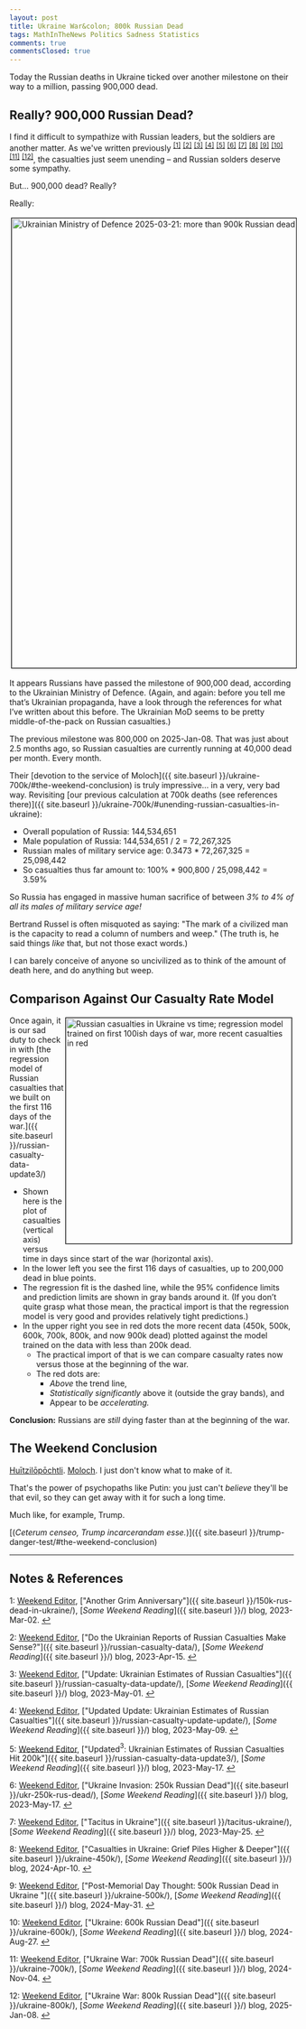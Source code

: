 ```yaml
---
layout: post
title: Ukraine War&colon; 800k Russian Dead
tags: MathInTheNews Politics Sadness Statistics
comments: true
commentsClosed: true
---
```


Today the Russian deaths in Ukraine ticked over another milestone on their way to a
million, passing 900,000 dead.  

## Really?  900,000 Russian Dead?  

I find it difficult to sympathize with Russian leaders, but the soldiers are another
matter.  As we've written previously <sup id="fn1a">[[1]](#fn1)</sup>
<sup id="fn2a">[[2]](#fn2)</sup> <sup id="fn3a">[[3]](#fn3)</sup>
<sup id="fn4a">[[4]](#fn4)</sup> <sup id="fn5a">[[5]](#fn5)</sup> <sup id="fn6a">[[6]](#fn6)</sup>
<sup id="fn7a">[[7]](#fn7)</sup> <sup id="fn8a">[[8]](#fn8)</sup> <sup id="fn9a">[[9]](#fn9)</sup>
<sup id="fn10a">[[10]](#fn10)</sup> <sup id="fn11a">[[11]](#fn11)</sup>
<sup id="fn12a">[[12]](#fn12)</sup>, the casualties
just seem unending &ndash; and Russian solders deserve some sympathy.  

But&hellip; 900,000 dead?  Really?  

Really:  

<a href="https://x.com/DefenceU/status/1902972930058821800"><img src="{{ site.baseurl }}/images/2025-03-21-ukr-900k-mod-1.jpg" width="550" height="797" alt="Ukrainian Ministry of Defence 2025-03-21: more than 900k Russian dead" title="Ukrainian Ministry of Defence 2025-03-21: more than 900k Russian dead" style="margin: 3px 3px 3px 3px; border: 1px solid #000000;"></a>

It appears Russians have passed the milestone of 900,000 dead, according to the Ukrainian
Ministry of Defence. (Again, and again: before you tell me that’s Ukrainian propaganda,
have a look through the references for what I’ve written about this before. The Ukrainian
MoD seems to be pretty middle-of-the-pack on Russian casualties.)  

The previous milestone was 800,000 on 2025-Jan-08. That was just about 2.5 months ago, so
Russian casualties are currently running at 40,000 dead per month.  Every month.  

Their [devotion to the service of Moloch]({{ site.baseurl }}/ukraine-700k/#the-weekend-conclusion)
is truly impressive&hellip; in a very, very bad way.  Revisiting
[our previous calculation at 700k deaths (see references there)]({{ site.baseurl }}/ukraine-700k/#unending-russian-casualties-in-ukraine):

- Overall population of Russia: 144,534,651  
- Male population of Russia: 144,534,651 / 2 = 72,267,325  
- Russian males of military service age: 0.3473 * 72,267,325 = 25,098,442
- So casualties thus far amount to:  100% * 900,800 / 25,098,442 = 3.59%

So Russia has engaged in massive human sacrifice of between
_3% to 4% of all its males of military service age!_  

Bertrand Russel is often misquoted as saying: "The mark of a civilized man is the capacity
to read a column of numbers and weep."  (The truth is, he said things _like_ that, but not
those exact words.)  

I can barely conceive of anyone so uncivilized as to think of the amount of death here,
and do anything but weep.  


## Comparison Against Our Casualty Rate Model  

<a href="{{ site.baseurl }}/images/2025-03-21-ukr-900k-regress-DayNum900k-on-Soldiers.png"><img src="{{ site.baseurl }}/images/2025-03-21-ukr-900k-regress-DayNum900k-on-Soldiers-thumb.jpg" width="400" height="400" alt="Russian casualties in Ukraine vs time; regression model trained on first 100ish days of war, more recent casualties in red" title="Russian casualties in Ukraine vs time; regression model trained on first 100ish days of war, more recent casualties in red" style="float: right; margin: 3px 3px 3px 3px; border: 1px solid #000000;"></a>
Once again, it is our sad duty to check in with [the regression model of Russian casualties that we built on the first 116 days of the war.]({{ site.baseurl }}/russian-casualty-data-update3/)  
- Shown here is the plot of casualties (vertical axis) versus time in days since start of
  the war (horizontal axis).  
- In the lower left you see the first 116 days of casualties, up to 200,000 dead in blue
  points.  
- The regression fit is the dashed line, while the 95% confidence limits and prediction
  limits are shown in gray bands around it. (If you don’t quite grasp what those mean, the
  practical import is that the regression model is very good and provides relatively tight
  predictions.)  
- In the upper right you see in red dots the more recent data (450k, 500k, 600k, 700k,
  800k, and now 900k dead) plotted against the model trained on the data with less than
  200k dead.  
  - The practical import of that is we can compare casualty rates now versus those at the
    beginning of the war.  
  - The red dots are:  
    - _Above_ the trend line,  
    - _Statistically significantly_ above it (outside the gray bands), and  
    - Appear to be _accelerating._  

__Conclusion:__ Russians are _still_ dying faster than at the beginning of the war.


## The Weekend Conclusion  

[Huītzilōpōchtli](https://en.wikipedia.org/wiki/Hu%C4%ABtzil%C5%8Dp%C5%8Dchtli).
[Moloch](https://slatestarcodex.com/2014/07/30/meditations-on-moloch/).  I just don't know
what to make of it.  

That's the power of psychopaths like Putin: you just can't _believe_ they'll be that evil, so they
can get away with it for such a long time.

Much like, for example, Trump.  

[(_Ceterum censeo, Trump incarcerandam esse._)]({{ site.baseurl }}/trump-danger-test/#the-weekend-conclusion)  

---

## Notes &amp; References  

<!--
<sup id="fn1a">[[1]](#fn1)</sup>

<a id="fn1">1</a>: ***, ["***"](***), *** DOI: [***](***). [↩](#fn1a)  

<a href="{{ site.baseurl }}/images/***">
  <img src="{{ site.baseurl }}/images/***" width="400" height="***" alt="***" title="***" style="float: right; margin: 3px 3px 3px 3px; border: 1px solid #000000;">
</a>

<a href="***">
  <img src="{{ site.baseurl }}/images/***" width="550" height="***" alt="***" title="***" style="margin: 3px 3px 3px 3px; border: 1px solid #000000;">
</a>

<iframe width="400" height="224" src="***" allow="accelerometer; encrypted-media; gyroscope; picture-in-picture" allowfullscreen style="float: right; margin: 3px 3px 3px 3px; border: 1px solid #000000;"></iframe>
-->

<a id="fn1">1</a>: [Weekend Editor](mailto:SomeWeekendReadingEditor@gmail.com), ["Another Grim Anniversary"]({{ site.baseurl }}/150k-rus-dead-in-ukraine/), [_Some Weekend Reading_]({{ site.baseurl }}/) blog, 2023-Mar-02. [↩](#fn1a)  

<a id="fn2">2</a>: [Weekend Editor](mailto:SomeWeekendReadingEditor@gmail.com), ["Do the Ukrainian Reports of Russian Casualties Make Sense?"]({{ site.baseurl }}/russian-casualty-data/), [_Some Weekend Reading_]({{ site.baseurl }}/) blog, 2023-Apr-15. [↩](#fn2a)  

<a id="fn3">3</a>: [Weekend Editor](mailto:SomeWeekendReadingEditor@gmail.com), ["Update: Ukrainian Estimates of Russian Casualties"]({{ site.baseurl }}/russian-casualty-data-update/), [_Some Weekend Reading_]({{ site.baseurl }}/) blog, 2023-May-01. [↩](#fn3a)  

<a id="fn4">4</a>: [Weekend Editor](mailto:SomeWeekendReadingEditor@gmail.com), ["Updated Update: Ukrainian Estimates of Russian Casualties"]({{ site.baseurl }}/russian-casualty-update-update/), [_Some Weekend Reading_]({{ site.baseurl }}/) blog, 2023-May-09. [↩](#fn4a)  

<a id="fn5">5</a>: [Weekend Editor](mailto:SomeWeekendReadingEditor@gmail.com), ["Updated${}^3$: Ukrainian Estimates of Russian Casualties Hit 200k"]({{ site.baseurl }}/russian-casualty-data-update3/), [_Some Weekend Reading_]({{ site.baseurl }}/) blog, 2023-May-17. [↩](#fn5a)  

<a id="fn6">6</a>: [Weekend Editor](mailto:SomeWeekendReadingEditor@gmail.com), ["Ukraine Invasion: 250k Russian Dead"]({{ site.baseurl }}/ukr-250k-rus-dead/), [_Some Weekend Reading_]({{ site.baseurl }}/) blog, 2023-May-17. [↩](#fn6a)  

<a id="fn7">7</a>: [Weekend Editor](mailto:SomeWeekendReadingEditor@gmail.com), ["Tacitus in Ukraine"]({{ site.baseurl }}/tacitus-ukraine/), [_Some Weekend Reading_]({{ site.baseurl }}/) blog, 2023-May-25. [↩](#fn7a)  

<a id="fn8">8</a>: [Weekend Editor](mailto:SomeWeekendReadingEditor@gmail.com), ["Casualties in Ukraine: Grief Piles Higher & Deeper"]({{ site.baseurl }}/ukraine-450k/), [_Some Weekend Reading_]({{ site.baseurl }}/) blog, 2024-Apr-10. [↩](#fn8a)  

<a id="fn9">9</a>: [Weekend Editor](mailto:SomeWeekendReadingEditor@gmail.com), ["Post-Memorial Day Thought: 500k Russian Dead in Ukraine "]({{ site.baseurl }}/ukraine-500k/), [_Some Weekend Reading_]({{ site.baseurl }}/) blog, 2024-May-31. [↩](#fn9a)  

<a id="fn10">10</a>: [Weekend Editor](mailto:SomeWeekendReadingEditor@gmail.com), ["Ukraine: 600k Russian Dead"]({{ site.baseurl }}/ukraine-600k/), [_Some Weekend Reading_]({{ site.baseurl }}/) blog, 2024-Aug-27. [↩](#fn10a)  

<a id="fn11">11</a>: [Weekend Editor](mailto:SomeWeekendReadingEditor@gmail.com), ["Ukraine War: 700k Russian Dead"]({{ site.baseurl }}/ukraine-700k/), [_Some Weekend Reading_]({{ site.baseurl }}/) blog, 2024-Nov-04. [↩](#fn11a)  

<a id="fn12">12</a>: [Weekend Editor](mailto:SomeWeekendReadingEditor@gmail.com), ["Ukraine War: 800k Russian Dead"]({{ site.baseurl }}/ukraine-800k/), [_Some Weekend Reading_]({{ site.baseurl }}/) blog, 2025-Jan-08. [↩](#fn12a)  
